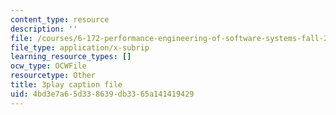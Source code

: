 ```yaml
---
content_type: resource
description: ''
file: /courses/6-172-performance-engineering-of-software-systems-fall-2018/4bd3e7a65d338639db3365a141419429_H-1-X9bkop8.srt
file_type: application/x-subrip
learning_resource_types: []
ocw_type: OCWFile
resourcetype: Other
title: 3play caption file
uid: 4bd3e7a6-5d33-8639-db33-65a141419429
---
```

